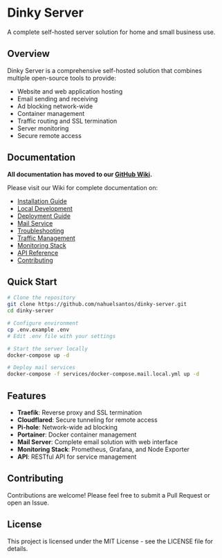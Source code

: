 # Dinky Server

A complete self-hosted server solution for home and small business use.

## Overview

Dinky Server is a comprehensive self-hosted solution that combines multiple open-source tools to provide:

- Website and web application hosting
- Email sending and receiving
- Ad blocking network-wide
- Container management
- Traffic routing and SSL termination
- Server monitoring
- Secure remote access

## Documentation

**All documentation has moved to our [GitHub Wiki](https://github.com/nahuelsantos/dinky-server/wiki).**

Please visit our Wiki for complete documentation on:

- [Installation Guide](https://github.com/nahuelsantos/dinky-server/wiki/Installation-Guide)
- [Local Development](https://github.com/nahuelsantos/dinky-server/wiki/Local-Development)
- [Deployment Guide](https://github.com/nahuelsantos/dinky-server/wiki/Deployment-Guide)
- [Mail Service](https://github.com/nahuelsantos/dinky-server/wiki/Mail-Service)
- [Troubleshooting](https://github.com/nahuelsantos/dinky-server/wiki/Troubleshooting)
- [Traffic Management](https://github.com/nahuelsantos/dinky-server/wiki/Traffic-Management)
- [Monitoring Stack](https://github.com/nahuelsantos/dinky-server/wiki/Monitoring-Stack)
- [API Reference](https://github.com/nahuelsantos/dinky-server/wiki/API-Reference)
- [Contributing](https://github.com/nahuelsantos/dinky-server/wiki/Contributing)

## Quick Start

```bash
# Clone the repository
git clone https://github.com/nahuelsantos/dinky-server.git
cd dinky-server

# Configure environment
cp .env.example .env
# Edit .env file with your settings

# Start the server locally
docker-compose up -d

# Deploy mail services
docker-compose -f services/docker-compose.mail.local.yml up -d
```

## Features

- **Traefik**: Reverse proxy and SSL termination
- **Cloudflared**: Secure tunneling for remote access
- **Pi-hole**: Network-wide ad blocking
- **Portainer**: Docker container management
- **Mail Server**: Complete email solution with web interface
- **Monitoring Stack**: Prometheus, Grafana, and Node Exporter
- **API**: RESTful API for service management

## Contributing

Contributions are welcome! Please feel free to submit a Pull Request or open an Issue.

## License

This project is licensed under the MIT License - see the LICENSE file for details. 